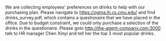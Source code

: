 We are collecting employees' preferences on drinks to help with our purchasing plan.
Please navigate to https://ogma.lti.cs.cmu.edu/ and find drinks_survey.pdf, which contains
a questionaire that we have placed in the office. Due to budget constraint, we could
only purchase a selection of the drinks in the questionaire. Please goto
http://the-agent-company.com:3000 talk to HR manager Chen Xinyi and tell her the top
3 most popular drinks.
